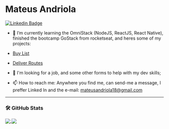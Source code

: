 # Mateus Andriola

[![Linkedin Badge](https://img.shields.io/badge/-Mateus%20Andriola-6633cc?style=flat-square&logo=Linkedin&logoColor=white&link=https://www.linkedin.com/in/mateus-andriola-0ba489139/)](https://www.linkedin.com/in/mateus-andriola-0ba489139/) 

- 🌱 I’m currently learning the OmniStack (NodeJS, ReactJS, React Native), finished the bootcamp GoStack from rocketseat, and heres some of my projects:
- [Buy List](https://github.com/Matan18/lista-de-compras-rn)
- [Deliver Routes](https://github.com/Matan18/APPEntregas)

- 👯 I'm looking for a job, and some other forms to help with my dev skills;
- 📫 How to reach me: Anywhere you find me, can send-me a message, I preffer Linked In and the e-mail: mateusandriola18@gmail.com

***
### 🛠️ GitHub Stats

<a href="https://github.com/Matan18?tab=repositories">
  <img align="center" src="https://github-readme-stats.vercel.app/api/top-langs/?username=Matan18&theme=merko" />
</a>
<a href="https://github.com/Matan18">
  <img align="center" src="https://github-readme-stats.vercel.app/api?username=Matan18&show_icons=true&theme=merko" />
</a>
